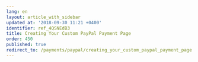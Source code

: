 ```yaml
---
lang: en
layout: article_with_sidebar
updated_at: '2018-09-30 11:21 +0400'
identifier: ref_4QSNEdB3
title: Creating Your Custom PayPal Payment Page
order: 450
published: true
redirect_to: /payments/paypal/creating_your_custom_paypal_payment_page.html
---
```

